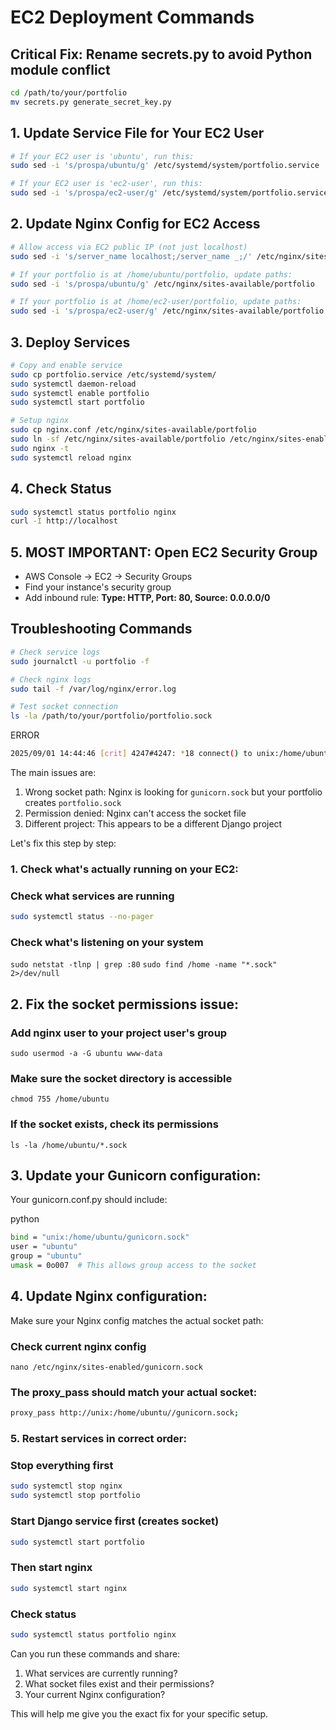 # EC2 Deployment Commands

## Critical Fix: Rename secrets.py to avoid Python module conflict
```bash
cd /path/to/your/portfolio
mv secrets.py generate_secret_key.py
```

## 1. Update Service File for Your EC2 User
```bash
# If your EC2 user is 'ubuntu', run this:
sudo sed -i 's/prospa/ubuntu/g' /etc/systemd/system/portfolio.service

# If your EC2 user is 'ec2-user', run this:
sudo sed -i 's/prospa/ec2-user/g' /etc/systemd/system/portfolio.service
```

## 2. Update Nginx Config for EC2 Access
```bash
# Allow access via EC2 public IP (not just localhost)
sudo sed -i 's/server_name localhost;/server_name _;/' /etc/nginx/sites-available/portfolio

# If your portfolio is at /home/ubuntu/portfolio, update paths:
sudo sed -i 's/prospa/ubuntu/g' /etc/nginx/sites-available/portfolio

# If your portfolio is at /home/ec2-user/portfolio, update paths:
sudo sed -i 's/prospa/ec2-user/g' /etc/nginx/sites-available/portfolio
```

## 3. Deploy Services
```bash
# Copy and enable service
sudo cp portfolio.service /etc/systemd/system/
sudo systemctl daemon-reload
sudo systemctl enable portfolio
sudo systemctl start portfolio

# Setup nginx
sudo cp nginx.conf /etc/nginx/sites-available/portfolio
sudo ln -sf /etc/nginx/sites-available/portfolio /etc/nginx/sites-enabled/
sudo nginx -t
sudo systemctl reload nginx
```

## 4. Check Status
```bash
sudo systemctl status portfolio nginx
curl -I http://localhost
```

## 5. MOST IMPORTANT: Open EC2 Security Group
- AWS Console → EC2 → Security Groups
- Find your instance's security group
- Add inbound rule: **Type: HTTP, Port: 80, Source: 0.0.0.0/0**

## Troubleshooting Commands
```bash
# Check service logs
sudo journalctl -u portfolio -f

# Check nginx logs
sudo tail -f /var/log/nginx/error.log

# Test socket connection
ls -la /path/to/your/portfolio/portfolio.sock
```

ERROR
```bash
2025/09/01 14:44:46 [crit] 4247#4247: *18 connect() to unix:/home/ubuntu/Python_Static_website/gunicorn.sock failed (13: Permission denied) while connecting to upstream, client: 54.157.34.25, server: your-domain.com, request: "HEAD / HTTP/1.1", upstream: "http://unix:/home/ubuntu/Python_Static_website/gunicorn.sock:/50x.html", host: "54.157.34.25"
```
The main issues are:

1. Wrong socket path: Nginx is looking for ```gunicorn.sock``` but your portfolio creates ```portfolio.sock```
2. Permission denied: Nginx can't access the socket file
3. Different project: This appears to be a different Django project

Let's fix this step by step:

### 1. Check what's actually running on your EC2:
### Check what services are running
```bash
sudo systemctl status --no-pager
```
### Check what's listening on your system
```sudo netstat -tlnp | grep :80```
```sudo find /home -name "*.sock" 2>/dev/null```


## 2. Fix the socket permissions issue:
### Add nginx user to your project user's group
```sudo usermod -a -G ubuntu www-data```

### Make sure the socket directory is accessible
```chmod 755 /home/ubuntu```



### If the socket exists, check its permissions
```ls -la /home/ubuntu/*.sock```


## 3. Update your Gunicorn configuration:

Your gunicorn.conf.py should include:

python
```bash
bind = "unix:/home/ubuntu/gunicorn.sock"
user = "ubuntu"
group = "ubuntu"
umask = 0o007  # This allows group access to the socket
```

## 4. Update Nginx configuration:

Make sure your Nginx config matches the actual socket path:

### Check current nginx config
```nano /etc/nginx/sites-enabled/gunicorn.sock```

### The proxy_pass should match your actual socket:

```bash
proxy_pass http://unix:/home/ubuntu//gunicorn.sock;
```
### 5. Restart services in correct order:


### Stop everything first
```bash
sudo systemctl stop nginx
sudo systemctl stop portfolio
```
### Start Django service first (creates socket)
```bash
sudo systemctl start portfolio
```
### Then start nginx
```bash
sudo systemctl start nginx
```
### Check status
```bash
sudo systemctl status portfolio nginx
```

Can you run these commands and share:
1. What services are currently running?
2. What socket files exist and their permissions?
3. Your current Nginx configuration?

This will help me give you the exact fix for your specific setup.
